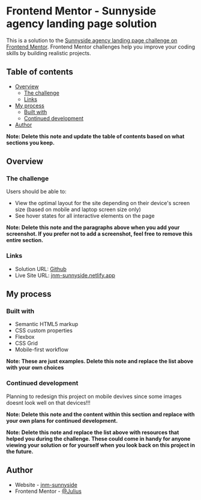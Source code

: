 # Frontend Mentor - Sunnyside agency landing page solution

This is a solution to the [Sunnyside agency landing page challenge on Frontend Mentor](https://www.frontendmentor.io/challenges/sunnyside-agency-landing-page-7yVs3B6ef). Frontend Mentor challenges help you improve your coding skills by building realistic projects.

## Table of contents

- [Overview](#overview)
  - [The challenge](#the-challenge)
  - [Links](#links)
- [My process](#my-process)
  - [Built with](#built-with)
  - [Continued development](#continued-development)
- [Author](#author)

**Note: Delete this note and update the table of contents based on what sections you keep.**

## Overview

### The challenge

Users should be able to:

- View the optimal layout for the site depending on their device's screen size (based on mobile and laptop screen size only)
- See hover states for all interactive elements on the page

**Note: Delete this note and the paragraphs above when you add your screenshot. If you prefer not to add a screenshot, feel free to remove this entire section.**

### Links

- Solution URL: [Github](https://github.com/mboto-julius/sunnyside-agency)
- Live Site URL: [jnm-sunnyside.netlify.app](https://jnm-sunnyside.netlify.app/)

## My process

### Built with

- Semantic HTML5 markup
- CSS custom properties
- Flexbox
- CSS Grid
- Mobile-first workflow

**Note: These are just examples. Delete this note and replace the list above with your own choices**

### Continued development

Planning to redesign this project on mobile devives since some images doesnt look well on that devices!!!

**Note: Delete this note and the content within this section and replace with your own plans for continued development.**

**Note: Delete this note and replace the list above with resources that helped you during the challenge. These could come in handy for anyone viewing your solution or for yourself when you look back on this project in the future.**

## Author

- Website - [jnm-sunnyside](https://jnm-sunnyside.netlify.app/)
- Frontend Mentor - [@Julius](https://www.frontendmentor.io/profile/mboto-julius)
